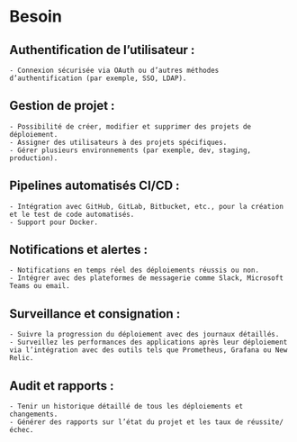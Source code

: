 # Besoin

## Authentification de l’utilisateur :
    - Connexion sécurisée via OAuth ou d’autres méthodes d’authentification (par exemple, SSO, LDAP).

## Gestion de projet :
    - Possibilité de créer, modifier et supprimer des projets de déploiement.
    - Assigner des utilisateurs à des projets spécifiques.
    - Gérer plusieurs environnements (par exemple, dev, staging, production).

## Pipelines automatisés CI/CD :
    - Intégration avec GitHub, GitLab, Bitbucket, etc., pour la création et le test de code automatisés.
    - Support pour Docker.

## Notifications et alertes :
    - Notifications en temps réel des déploiements réussis ou non.
    - Intégrer avec des plateformes de messagerie comme Slack, Microsoft Teams ou email.

## Surveillance et consignation :
    - Suivre la progression du déploiement avec des journaux détaillés.
    - Surveillez les performances des applications après leur déploiement via l’intégration avec des outils tels que Prometheus, Grafana ou New Relic.

## Audit et rapports :
    - Tenir un historique détaillé de tous les déploiements et changements.
    - Générer des rapports sur l’état du projet et les taux de réussite/échec.